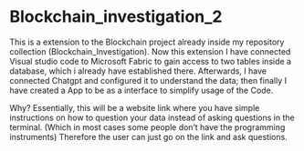 # Blockchain_investigation_2
This is a extension to the Blockchain project already inside my repository collection (Blockchain_Investigation). Now this extension I have connected Visual studio code to Microsoft Fabric to gain access to two tables inside a database, which i already have established there. Afterwards, I have connected Chatgpt and configured it to understand the data; then finally I have created a App to be as a interface to simplify usage of the Code.

Why?
Essentially, this will be a website link where you have simple instructions on how to question your data instead of asking questions in the terminal. (Which in most cases some people don’t have the programming instruments) Therefore the user can just go on the link and ask questions.
